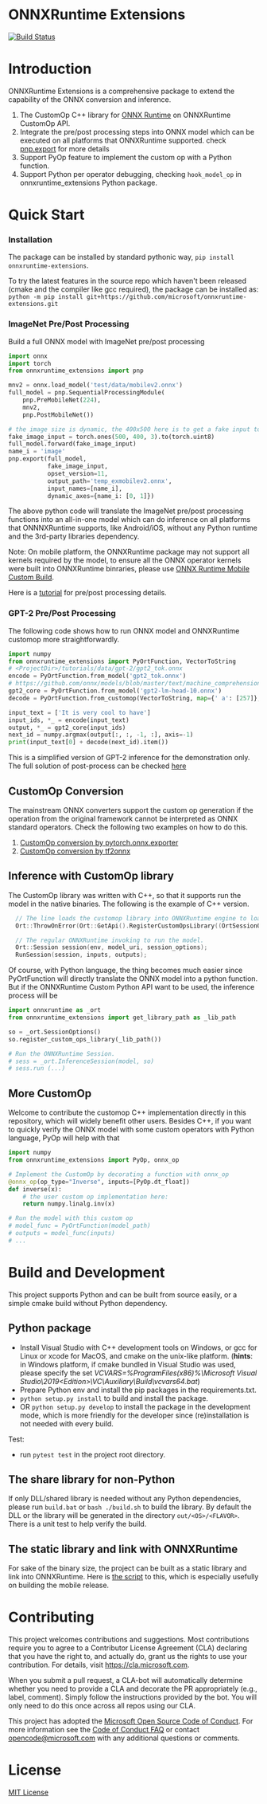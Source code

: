 # ONNXRuntime Extensions
[![Build Status](https://dev.azure.com/ms/onnxruntime-extensions/_apis/build/status/microsoft.ort-customops?branchName=main)](https://dev.azure.com/ms/onnxruntime-extensions/_build/latest?definitionId=512&branchName=main)

# Introduction
ONNXRuntime Extensions is a comprehensive package to extend the capability of the ONNX conversion and inference.
1. The CustomOp C++ library for [ONNX Runtime](http://onnxruntime.ai) on ONNXRuntime CustomOp API.
2. Integrate the pre/post processing steps into ONNX model which can be executed on all platforms that ONNXRuntime supported. check [pnp.export](onnxruntime_extensions/pnp/_unifier.py) for more details
3. Support PyOp feature to implement the custom op with a Python function.
4. Support Python per operator debugging, checking ```hook_model_op``` in onnxruntime_extensions Python package.

# Quick Start
### **Installation**
The package can be installed by standard pythonic way, ```pip install onnxruntime-extensions```.

To try the latest features in the source repo which haven't been released (cmake and the compiler like gcc required), the package can be installed as:
```python -m pip install git+https://github.com/microsoft/onnxruntime-extensions.git```

### **ImageNet Pre/Post Processing**
Build a full ONNX model with ImageNet pre/post processing

```Python
import onnx
import torch
from onnxruntime_extensions import pnp

mnv2 = onnx.load_model('test/data/mobilev2.onnx')
full_model = pnp.SequentialProcessingModule(
    pnp.PreMobileNet(224),
    mnv2,
    pnp.PostMobileNet())

# the image size is dynamic, the 400x500 here is to get a fake input to enable export
fake_image_input = torch.ones(500, 400, 3).to(torch.uint8)
full_model.forward(fake_image_input)
name_i = 'image'
pnp.export(full_model,
           fake_image_input,
           opset_version=11,
           output_path='temp_exmobilev2.onnx',
           input_names=[name_i],
           dynamic_axes={name_i: [0, 1]})
```
The above python code will translate the ImageNet pre/post processing functions into an all-in-one model which can do inference on all platforms that ONNNXRuntime supports, like Android/iOS, without any Python runtime and the 3rd-party libraries dependency.

Note: On mobile platform, the ONNXRuntime package may not support all kernels required by the model, to ensure all the ONNX operator kernels were built into ONNXRuntime binraries, please use [ONNX Runtime Mobile Custom Build](https://onnxruntime.ai/docs/tutorials/mobile/custom-build.html).

Here is a [tutorial](tutorials/imagenet_processing.ipynb) for pre/post processing details.

### **GPT-2 Pre/Post Processing**
The following code shows how to run ONNX model and ONNXRuntime customop more straightforwardly.
```python
import numpy
from onnxruntime_extensions import PyOrtFunction, VectorToString
# <ProjectDir>/tutorials/data/gpt-2/gpt2_tok.onnx
encode = PyOrtFunction.from_model('gpt2_tok.onnx')
# https://github.com/onnx/models/blob/master/text/machine_comprehension/gpt-2/model/gpt2-lm-head-10.onnx
gpt2_core = PyOrtFunction.from_model('gpt2-lm-head-10.onnx')
decode = PyOrtFunction.from_customop(VectorToString, map={' a': [257]}, unk='<unknown>')

input_text = ['It is very cool to have']
input_ids, *_ = encode(input_text)
output, *_ = gpt2_core(input_ids)
next_id = numpy.argmax(output[:, :, -1, :], axis=-1)
print(input_text[0] + decode(next_id).item())
```
This is a simplified version of GPT-2 inference for the demonstration only. The full solution of post-process can be checked [here](https://github.com/microsoft/onnxruntime/blob/ad9d2e2e891714e0911ccc3fa8b70f42025b4d56/docs/ContribOperators.md#commicrosoftbeamsearch)



## CustomOp Conversion
The mainstream ONNX converters support the custom op generation if the operation from the original framework cannot be interpreted as ONNX standard operators. Check the following two examples on how to do this.
1. [CustomOp conversion by pytorch.onnx.exporter](https://github.com/microsoft/onnxruntime-extensions/blob/main/tutorials/pytorch_custom_ops_tutorial.ipynb)
2. [CustomOp conversion by tf2onnx](https://github.com/microsoft/onnxruntime-extensions/blob/main/tutorials/tf2onnx_custom_ops_tutorial.ipynb)

## Inference with CustomOp library
The CustomOp library was written with C++, so that it supports run the model in the native binaries. The following is the example of C++ version.
```C++
  // The line loads the customop library into ONNXRuntime engine to load the ONNX model with the custom op
  Ort::ThrowOnError(Ort::GetApi().RegisterCustomOpsLibrary((OrtSessionOptions*)session_options, custom_op_library_filename, &handle));

  // The regular ONNXRuntime invoking to run the model.
  Ort::Session session(env, model_uri, session_options);
  RunSession(session, inputs, outputs);
```
Of course, with Python language, the thing becomes much easier since PyOrtFunction will directly translate the ONNX model into a python function. But if the ONNXRuntime Custom Python API want to be used, the inference process will be
```python
import onnxruntime as _ort
from onnxruntime_extensions import get_library_path as _lib_path

so = _ort.SessionOptions()
so.register_custom_ops_library(_lib_path())

# Run the ONNXRuntime Session.
# sess = _ort.InferenceSession(model, so)
# sess.run (...)
```

## More CustomOp
Welcome to contribute the customop C++ implementation directly in this repository, which will widely benefit other users. Besides C++, if you want to quickly verify the ONNX model with some custom operators with Python language, PyOp will help with that
```python
import numpy
from onnxruntime_extensions import PyOp, onnx_op

# Implement the CustomOp by decorating a function with onnx_op
@onnx_op(op_type="Inverse", inputs=[PyOp.dt_float])
def inverse(x):
    # the user custom op implementation here:
    return numpy.linalg.inv(x)

# Run the model with this custom op
# model_func = PyOrtFunction(model_path)
# outputs = model_func(inputs)
# ...
```

# Build and Development
This project supports Python and can be built from source easily, or a simple cmake build without Python dependency.
## Python package
- Install Visual Studio with C++ development tools on Windows, or gcc for Linux or xcode for MacOS, and cmake on the unix-like platform. (**hints**: in Windows platform, if cmake bundled in Visual Studio was used, please specify the set _VCVARS=%ProgramFiles(x86)%\Microsoft Visual Studio\2019\<Edition>\VC\Auxiliary\Build\vcvars64.bat_)
- Prepare Python env and install the pip packages in the requirements.txt.
- `python setup.py install` to build and install the package.
- OR `python setup.py develop` to install the package in the development mode, which is more friendly for the developer since (re)installation is not needed with every build.

Test:
- run `pytest test` in the project root directory.

## The share library for non-Python
If only DLL/shared library is needed without any Python dependencies, please run `build.bat` or `bash ./build.sh` to build the library.
By default the DLL or the library will be generated in the directory `out/<OS>/<FLAVOR>`. There is a unit test to help verify the build.

## The static library and link with ONNXRuntime
For sake of the binary size, the project can be built as a static library and link into ONNXRuntime. Here is [the script](https://github.com/microsoft/onnxruntime-extensions/blob/main/ci_build/onnxruntime_integration/build_with_onnxruntime.sh) to this, which is especially usefully on building the mobile release.

# Contributing
This project welcomes contributions and suggestions.  Most contributions require you to agree to a
Contributor License Agreement (CLA) declaring that you have the right to, and actually do, grant us
the rights to use your contribution. For details, visit https://cla.microsoft.com.

When you submit a pull request, a CLA-bot will automatically determine whether you need to provide
a CLA and decorate the PR appropriately (e.g., label, comment). Simply follow the instructions
provided by the bot. You will only need to do this once across all repos using our CLA.

This project has adopted the [Microsoft Open Source Code of Conduct](https://opensource.microsoft.com/codeofconduct/).
For more information see the [Code of Conduct FAQ](https://opensource.microsoft.com/codeofconduct/faq/) or
contact [opencode@microsoft.com](mailto:opencode@microsoft.com) with any additional questions or comments.

# License
[MIT License](LICENSE)
